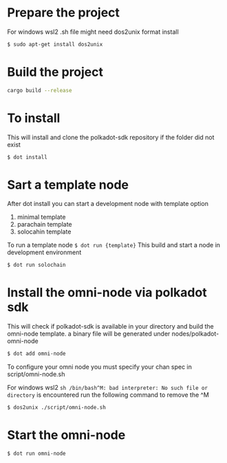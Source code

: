 # Prepare the project

For windows wsl2 .sh file might need dos2unix format
install
```bash
$ sudo apt-get install dos2unix
``` 


# Build the project
```bash
cargo build --release
```

# To install
This will install and clone the polkadot-sdk repository if the folder did not exist
```bash
$ dot install 
```
# Sart a template node
After dot install you can start a development node with template option
1. minimal template
2. parachain template
3. solocahin template

To run a template node ```$ dot run {template}```
This build and start a node in development environment
```bash
$ dot run solochain
```

# Install the omni-node via polkadot sdk
This will check if polkadot-sdk is available in your directory and build the omni-node template.
a binary file will be generated under nodes/polkadot-omni-node
```bash
$ dot add omni-node
```

To configure your omni node you must specify your chan spec in script/omni-node.sh

For windows wsl2 ```sh /bin/bash^M: bad interpreter: No such file or directory``` is encountered run the following command to remove the ^M
```bash
$ dos2unix ./script/omni-node.sh
```

# Start the omni-node
```bash
$ dot run omni-node 
```
